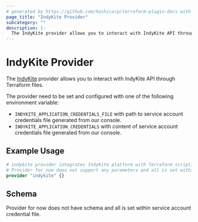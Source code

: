 ```yaml
---
# generated by https://github.com/hashicorp/terraform-plugin-docs with custom templates
page_title: "IndyKite Provider"
subcategory: ""
description: |-
  The IndyKite provider allows you to interact with IndyKite API through Terraform files.
---
```


# IndyKite Provider

The [IndyKite](https://www.indykite.com/) provider allows you to interact with IndyKite API through Terraform files.

The provider need to be set and configured with one of the following environment variable:

- `INDYKITE_APPLICATION_CREDENTIALS_FILE` with path to service account credentials file generated from our console.
- `INDYKITE_APPLICATION_CREDENTIALS` with content of service account credentials file generated from our console.

## Example Usage

```terraform
# indykite provider integrates IndyKite platform with Terraform scripting.
# Provider for now does not support any parameters and all is set within service account credential file.
provider "indykite" {}
```

<!-- schema generated by tfplugindocs -->
## Schema

Provider for now does not have schema and all is set within service account credential file.
